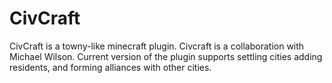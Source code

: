 # CivCraft
CivCraft is a towny-like minecraft plugin. Civcraft is a collaboration with Michael Wilson.
Current version of the plugin supports settling cities adding residents, and forming alliances with other cities.
